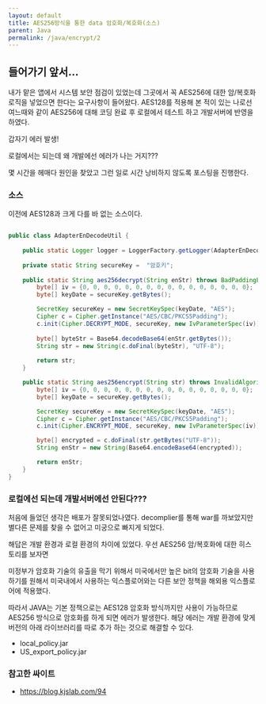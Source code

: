 ```yaml
---
layout: default
title: AES256방식을 통한 data 암호화/복호화(소스)
parent: Java
permalink: /java/encrypt/2
---
```


## 들어가기 앞서...

내가 맡은 앱에서 시스템 보안 점검이 있었는데 그곳에서 꼭 AES256에 대한 암/복호화 로직을 넣었으면 한다는 요구사항이 들어왔다.
AES128를 적용해 본 적이 있는 나로선 여느때와 같이 AES256에 대해 코딩 완료 후 로컬에서 테스트 하고 개발서버에 반영을 하였다.

갑자기 에러 발생!

로컬에서는 되는데 왜 개발에선 에러가 나는 거지???

몇 시간을 헤매다 원인을 찾았고 그런 일로 시간 낭비하지 않도록 포스팅을 진행한다.


### 소스

이전에 AES128과 크게 다를 바 없는 소스이다.

```java

public class AdapterEnDecodeUtil {
	
	public static Logger logger = LoggerFactory.getLogger(AdapterEnDecodeUtil.class);
	
	private static String secureKey =  "암호키";
			
    public static String aes256decrypt(String enStr) throws BadPaddingException, IllegalBlockSizeException, NoSuchPaddingException, NoSuchAlgorithmException, InvalidAlgorithmParameterException, InvalidKeyException, UnsupportedEncodingException { 	
    	byte[] iv = {0, 0, 0, 0, 0, 0, 0, 0, 0, 0, 0, 0, 0, 0, 0, 0};
        byte[] keyDate = secureKey.getBytes();

        SecretKey secureKey = new SecretKeySpec(keyDate, "AES"); 
        Cipher c = Cipher.getInstance("AES/CBC/PKCS5Padding");  
        c.init(Cipher.DECRYPT_MODE, secureKey, new IvParameterSpec(iv));
        
        byte[] byteStr = Base64.decodeBase64(enStr.getBytes());
        String str = new String(c.doFinal(byteStr), "UTF-8");
        
        return str;
    }

    public static String aes256encrypt(String str) throws InvalidAlgorithmParameterException, InvalidKeyException, NoSuchPaddingException, NoSuchAlgorithmException, UnsupportedEncodingException, BadPaddingException, IllegalBlockSizeException {
        byte[] iv = {0, 0, 0, 0, 0, 0, 0, 0, 0, 0, 0, 0, 0, 0, 0, 0};
        byte[] keyDate = secureKey.getBytes();

        SecretKey secureKey = new SecretKeySpec(keyDate, "AES");
        Cipher c = Cipher.getInstance("AES/CBC/PKCS5Padding");
        c.init(Cipher.ENCRYPT_MODE, secureKey, new IvParameterSpec(iv));

        byte[] encrypted = c.doFinal(str.getBytes("UTF-8"));
        String enStr = new String(Base64.encodeBase64(encrypted));

        return enStr;
    }
}

```

### 로컬에선 되는데 개발서버에선 안된다???

처음에 들었던 생각은 배포가 잘못되었나였다.
decomplier를 통해 war를 까보았지만 별다른 문제를 찾을 수 없어고
미궁으로 빠지게 되었다.

해답은 개발 환경과 로컬 환경의 차이에 있었다.
우선 AES256 암/복호화에 대한 히스토리를 보자면

미정부가 암호화 기술의 유출을 막기 위해서 미국에서만 
높은 bit의 암호화 기술을 사용하기를 원해서 미국내에서 사용하는 익스플로어와는 
다른 보안 정책을 해외용 익스플로어에 적용했다.

따라서 JAVA는 기본 정책으로는 AES128 암호화 방식까지만 사용이 가능하므로 AES256 방식으로 암호화를 하게 되면 에러가 발생한다. 
해당 에러는 개발 환경에 맞게 버전의 아래 라이브러리를 따로 추가 하는 것으로 해결할 수 있다.
 - local_policy.jar
 - US_export_policy.jar


### 참고한 싸이트

 - https://blog.kjslab.com/94






